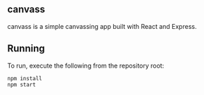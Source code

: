 canvass
---

canvass is a simple canvassing app built with React and Express.

## Running

To run, execute the following from the repository root:

```
npm install
npm start
```

